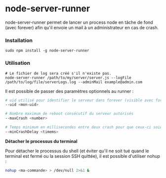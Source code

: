 # node-server-runner

node-server-runner permet de lancer un process node en tâche de fond (avec forever)
afin qu'il envoie un mail à un administrateur en cas de crash.

### Installation

```
sudo npm install -g node-server-runner
```

### Utilisation


```
# Le fichier de log sera créé s'il n'existe pas.
node-server-runner /path/to/my/server/server.js --logFile /path/to/log/file/serverLogs.log --adminMail example@admin.com
```

Il est possible de passer des paramètres optionnels au runner :

```bash
# uid utilisé pour identifier le serveur dans forever (visible avec forever list)
--uid <mon-uid>

# Nombre maximum de reboot consécutif du serveur autorisés
--maxCrash <number>

# Temps minimum en millisecondes entre deux crash pour que ceux-ci soient considérés comme "consécutifs"
--minCrashDelay <timems>
```

__Détacher le processus du terminal__

Pour détacher le processus du shell (et éviter qu'il ne soit tué quand le terminal est fermé ou la
session SSH quittée), il est possible d'utiliser nohup :

```bash
nohup <ma-commande> > /dev/null 2>&1 &
```
